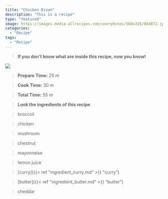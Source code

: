 ```yaml
---
title: "Chicken Divan"
description: "This is a recipe"
type: "featured"
image: https://images.media-allrecipes.com/userphotos/560x315/864872.jpg
categories: 
  - "Recipe"
tags: 
  - "Recipe"
---
```



>**If you don't know what are inside this recipe, now you know!**

![](../images/Recipes-Banner.jpg)
> **Prepare Time:** 25 m


> **Cook Time:** 30 m


> **Total Time:** 55 m

> **Look the ingredients of this recipe**

> broccoli

> chicken

> mushroom

> chestnut

> mayonnaise

> lemon juice

> [curry]({{< ref "ingredient_curry.md" >}} "curry")

> [butter]({{< ref "ingredient_butter.md" >}} "butter")

> cheddar

